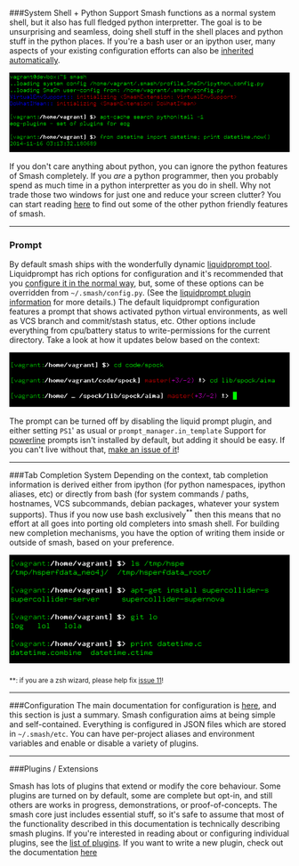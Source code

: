 ###System Shell + Python Support
Smash functions as a normal system shell, but it also has full fledged python interpretter.  The goal is to be unsurprising and seamless, doing shell stuff in the shell places and python stuff in the python places.  If you're a bash user or an ipython user, many aspects of your existing configuration efforts can also be [inherited automatically](configuration.html#inheritance).

![screenshot1](scr/demo-python-bash.png "screenshot1")

If you don't care anything about python, you can ignore the python features of Smash completely.  If you *are* a python programmer, then you probably spend as much time in a python interpretter as you do in shell.  Why not trade those two windows for just one and reduce your screen clutter? You can start reading [here](#smash-for-python-devs) to find out some of the other python friendly features of smash.

-------------------------------------------------------------------------------

### Prompt <a id="prompts"></a>
By default smash ships with the wonderfully dynamic [liquidprompt tool](#https://github.com/nojhan/liquidprompt).  Liquidprompt has rich options for configuration and it's recommended that you [configure it in the normal way](https://github.com/nojhan/liquidprompt#features-configuration), but, some of these options can be overridden from `~/.smash/config.py`.  (See the [liquidprompt plugin information](plugins.html#liquidprompt) for more details.)  The default liquidprompt configuration features a prompt that shows activated python virtual environments, as well as VCS branch and commit/stash status, etc.  Other options include everything from cpu/battery status to write-permissions for the current directory.  Take a look at how it updates below based on the context:

![screenshot1](scr/demo-liquidprompt.png?raw=true "screenshot1")

The prompt can be turned off by disabling the liquid prompt plugin, and either setting `PS1`' as usual or ``prompt_manager.in_template`` Support for [powerline](#http://powerline.readthedocs.org/en/latest/usage/other.html?highlight=ipython#ipython-prompt) prompts isn't installed by default, but adding it should be easy.  If you can't live without that, [make an issue of it](https://github.com/mattvonrocketstein/smash/issues)!

-------------------------------------------------------------------------------

###Tab Completion System <a id="tab-completion"></a>
Depending on the context, tab completion information is derived either from ipython (for python namespaces, ipython aliases, etc) or directly from bash (for system commands / paths, hostnames, VCS subcommands, debian packages, whatever your system supports).  Thus if you now use bash exclusively<sup>**</sup> then this means that no effort at all goes into porting old completers into smash shell.  For building new completion mechanisms, you have the option of writing them inside or outside of smash, based on your preference.

![screenshot1](scr/demo-completion.png?raw=true "screenshot3")

<sub>**: if you are a zsh wizard, please help fix [issue 11](https://github.com/mattvonrocketstein/smash/issues/11)!</sub>

-------------------------------------------------------------------------------


###Configuration <a id="configuration"></a>
The main documentation for configuration is [here](configuration.html), and this section is just a summary.  Smash configuration aims at being simple and self-contained.  Everything is configured in JSON files which are stored in `~/.smash/etc`.  You can have per-project aliases and environment variables and enable or disable a variety of plugins.

-------------------------------------------------------------------------------


###Plugins / Extensions <a id="plugins"></a>

Smash has lots of plugins that extend or modify the core behaviour.  Some plugins are turned on by default, some are complete but opt-in, and still others are works in progress, demonstrations, or proof-of-concepts.  The smash core just includes essential stuff, so it's safe to assume that most of the functionality described in this documentation is technically describing smash plugins.  If you're interested in reading about or configuring individual plugins, see the [list of plugins](plugins.html#list).  If you want to write a new plugin, check out the documentation [here](plugins.html#writing-plugins)
